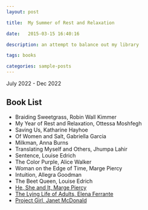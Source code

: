 ```yaml
---
layout: post

title:  My Summer of Rest and Relaxation

date:   2015-03-15 16:40:16

description: an attempt to balance out my library

tags: books

categories: sample-posts
---
```

July 2022 - Dec 2022

## Book List

- Braiding Sweetgrass, Robin Wall Kimmer
- My Year of Rest and Relaxation, Ottessa Moshfegh
- Saving Us, Katharine Hayhoe
- Of Women and Salt, Gabriella Garcia
- Milkman, Anna Burns
- Translating Myself and Others, Jhumpa Lahir
- Sentence, Louise Edrich
- The Color Purple, Alice Walker
- Woman on the Edge of Time, Marge Piercy
- Intuition, Allegra Goodman
- The Beet Queen, Louise Edrich
- [He, She and It, Marge Piercy](https://kennykos.github.io/books/he-she-and-it/)
- [The Lying Life of Adults, Elena Ferrante](https://kennykos.github.io/books/the-lying-life-of-adults/)
- [Project Girl, Janet McDonald](https://kennykos.github.io/books/project-girl/)
